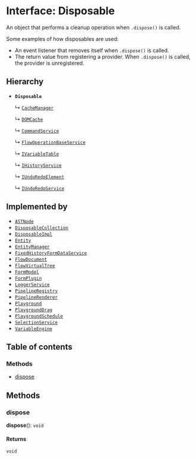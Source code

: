 # Interface: Disposable

An object that performs a cleanup operation when `.dispose()` is called.

Some examples of how disposables are used:

* An event listener that removes itself when `.dispose()` is called.
* The return value from registering a provider. When `.dispose()` is called, the provider is unregistered.

## Hierarchy

* **`Disposable`**

  ↳ [`CacheManager`](/en/auto-docs/fixed-layout-editor/interfaces/CacheManager.md)

  ↳ [`DOMCache`](/en/auto-docs/fixed-layout-editor/interfaces/DOMCache.md)

  ↳ [`CommandService`](/en/auto-docs/fixed-layout-editor/interfaces/CommandService.md)

  ↳ [`FlowOperationBaseService`](/en/auto-docs/fixed-layout-editor/interfaces/FlowOperationBaseService.md)

  ↳ [`IVariableTable`](/en/auto-docs/fixed-layout-editor/interfaces/IVariableTable.md)

  ↳ [`IHistoryService`](/en/auto-docs/fixed-layout-editor/interfaces/IHistoryService.md)

  ↳ [`IUndoRedoElement`](/en/auto-docs/fixed-layout-editor/interfaces/IUndoRedoElement.md)

  ↳ [`IUndoRedoService`](/en/auto-docs/fixed-layout-editor/interfaces/IUndoRedoService.md)

## Implemented by

* [`ASTNode`](/en/auto-docs/fixed-layout-editor/classes/ASTNode.md)
* [`DisposableCollection`](/en/auto-docs/fixed-layout-editor/classes/DisposableCollection.md)
* [`DisposableImpl`](/en/auto-docs/fixed-layout-editor/classes/DisposableImpl.md)
* [`Entity`](/en/auto-docs/fixed-layout-editor/classes/Entity-1.md)
* [`EntityManager`](/en/auto-docs/fixed-layout-editor/classes/EntityManager.md)
* [`FixedHistoryFormDataService`](/en/auto-docs/fixed-layout-editor/classes/FixedHistoryFormDataService.md)
* [`FlowDocument`](/en/auto-docs/fixed-layout-editor/classes/FlowDocument.md)
* [`FlowVirtualTree`](/en/auto-docs/fixed-layout-editor/classes/FlowVirtualTree-1.md)
* [`FormModel`](/en/auto-docs/fixed-layout-editor/classes/FormModel.md)
* [`FormPlugin`](/en/auto-docs/fixed-layout-editor/classes/FormPlugin.md)
* [`LoggerService`](/en/auto-docs/fixed-layout-editor/classes/LoggerService.md)
* [`PipelineRegistry`](/en/auto-docs/fixed-layout-editor/classes/PipelineRegistry.md)
* [`PipelineRenderer`](/en/auto-docs/fixed-layout-editor/classes/PipelineRenderer.md)
* [`Playground`](/en/auto-docs/fixed-layout-editor/classes/Playground.md)
* [`PlaygroundDrag`](/en/auto-docs/fixed-layout-editor/classes/PlaygroundDrag-1.md)
* [`PlaygroundSchedule`](/en/auto-docs/fixed-layout-editor/classes/PlaygroundSchedule.md)
* [`SelectionService`](/en/auto-docs/fixed-layout-editor/classes/SelectionService.md)
* [`VariableEngine`](/en/auto-docs/fixed-layout-editor/classes/VariableEngine.md)

## Table of contents

### Methods

* [dispose](/en/auto-docs/fixed-layout-editor/interfaces/Disposable-1.md#dispose)

## Methods

### dispose

**dispose**(): `void`

#### Returns

`void`
